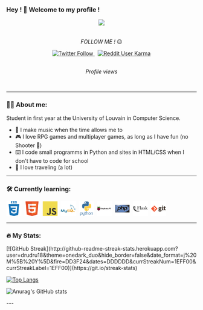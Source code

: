 ### Hey ! 👋 Welcome to my profile !
<div id="header" align="center">
  <img src="https://media.giphy.com/media/hX6zuSyNhaSiOukKUp/giphy.gif" width="100"/>
</div>
<br>
<div id="txt" align="center">
  <p><em>FOLLOW ME !</em> 😉</p>
</div>
<div id="badges" align="center">
  <a href="https://twitter.com/realdrugd">
    <img alt="Twitter Follow" src="https://img.shields.io/twitter/follow/realdrugd?label=Follow%20Me%20%21&style=social">
  </a>
  &nbsp;
  <a href="https://www.reddit.com/user/Prestigious_Week_254">
    <img alt="Reddit User Karma" src="https://img.shields.io/reddit/user-karma/link/Prestigious_Week_254?label=Follow%20Me%20%21&style=social">
  </a>
</div>
<br>
<div id="txt" align="center">
  <p><em>Profile views</em></p>
</div>
<div id="visits" align="center">
  <img src="https://komarev.com/ghpvc/?username=drudru18&style=flat-square&color=blue" alt=""/>
</div>

---

### 👨‍💻 About me: <br>
Student in first year at the University of Louvain in Computer Science.
- 🎵 I make music when the time allows me to
- 🎮 I love RPG games and multiplayer games, as long as I have fun (no Shooter 🤮)
- ⌨️ I code small programms in Python and sites in HTML/CSS when I don't have to code for school
- 🌴 I love traveling (a lot)

---

### 🛠️ Currently learning: <br>
<div>
  <img src="https://github.com/devicons/devicon/blob/master/icons/css3/css3-plain-wordmark.svg"  title="CSS3" alt="CSS" width="40" height="40"/>&nbsp;
  <img src="https://github.com/devicons/devicon/blob/master/icons/html5/html5-original.svg" title="HTML5" alt="HTML" width="40" height="40"/>&nbsp;
  <img src="https://github.com/devicons/devicon/blob/master/icons/javascript/javascript-original.svg" title="JavaScript" alt="JavaScript" width="40" height="40"/>&nbsp;
  <img src="https://github.com/devicons/devicon/blob/master/icons/mysql/mysql-original-wordmark.svg" title="MySQL"  alt="MySQL" width="40" height="40"/>&nbsp;
  <img src="https://github.com/devicons/devicon/blob/master/icons/python/python-original-wordmark.svg" title="Python" alt="Python" width="40" height="40"/>&nbsp;
  <img src="https://github.com/devicons/devicon/blob/master/icons/raspberrypi/raspberrypi-original-wordmark.svg" title="RaspberryPi" alt="RaspberryPi" width="40" height="40"/>&nbsp;
  <img src="https://github.com/devicons/devicon/blob/master/icons/php/php-original.svg" title="PHP" alt="PHP" width="40" height="40"/>&nbsp;
  <img src="https://github.com/devicons/devicon/blob/master/icons/flask/flask-original-wordmark.svg" title="Flask" alt="Flask" width="40" height="40"/>&nbsp;
  <img src="https://github.com/devicons/devicon/blob/master/icons/git/git-original-wordmark.svg" title="Git" **alt="Git" width="40" height="40"/>
</div>

---

### 🔥 My Stats: <br>
<!-- https://github-readme-streak-stats.herokuapp.com/?user=drudru18 -->
<div>
  [![GitHub Streak](http://github-readme-streak-stats.herokuapp.com?user=drudru18&theme=onedark_duo&hide_border=false&date_format=j%20M%5B%20Y%5D&fire=DD3F24&dates=DDDDDD&currStreakNum=1EFF00&currStreakLabel=1EFF00)](https://git.io/streak-stats) &nbsp;

  [![Top Langs](https://github-readme-stats.vercel.app/api/top-langs/?username=drudru18&layout=compact&theme=onedark)](https://github.com/anuraghazra/github-readme-stats) &nbsp;

  ![Anurag's GitHub stats](https://github-readme-stats.vercel.app/api?username=drudru18&show_icons=true&theme=onedark)
</div>
---
